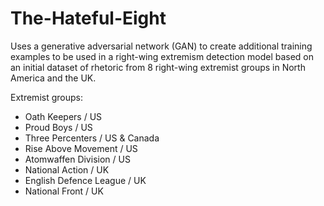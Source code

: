 # The-Hateful-Eight

Uses a generative adversarial network (GAN) to create additional training examples to be used in a right-wing extremism detection model based on an initial dataset of rhetoric from 8 right-wing extremist groups in North America and the UK. 

Extremist groups:

- Oath Keepers / US
- Proud Boys / US
- Three Percenters / US & Canada
- Rise Above Movement / US
- Atomwaffen Division / US
- National Action / UK
- English Defence League / UK
- National Front / UK
